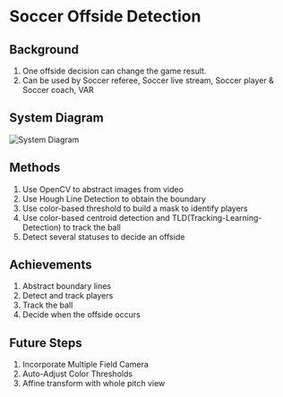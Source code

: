 # Soccer Offside Detection

## Background
1. One offside decision can change the game result.
2. Can be used by Soccer referee, Soccer live stream, Soccer player & Soccer coach, VAR

## System Diagram
![System Diagram](/material/System_Diagram.png)

## Methods
1. Use OpenCV to abstract images from video
2. Use Hough Line Detection to obtain the boundary 
3. Use color-based threshold to build a mask to identify players
4. Use color-based centroid detection and TLD(Tracking-Learning-Detection) to track the ball
5. Detect several statuses to decide an offside

## Achievements
1. Abstract boundary lines
2. Detect and track players
3. Track the ball
4. Decide when the offside occurs

## Future Steps
1. Incorporate Multiple Field Camera
2. Auto-Adjust Color Thresholds
3. Affine transform with whole pitch view


